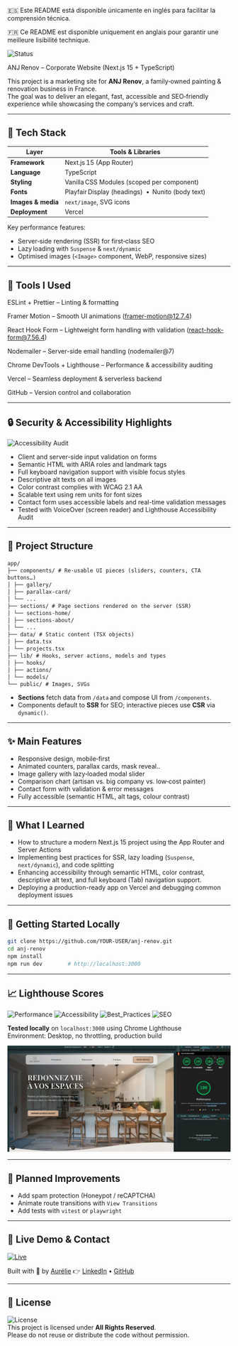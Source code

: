 🇪🇸 Este README está disponible únicamente en inglés para facilitar la comprensión técnica.

🇫🇷 Ce README est disponible uniquement en anglais pour garantir une meilleure lisibilité technique.  

![Status](https://img.shields.io/badge/status-live-brightgreen)  

ANJ Renov – Corporate Website (Next.js 15 + TypeScript)

This project is a marketing site for **ANJ Renov**, a family‑owned painting & renovation business in France.  
The goal was to deliver an elegant, fast, accessible and SEO‑friendly experience while showcasing the company’s services and craft.

---

## 🚀 Tech Stack

| Layer                | Tools & Libraries                                 |
| -------------------- | ------------------------------------------------- |
| **Framework**        | Next.js 15 (App Router)                           |
| **Language**         | TypeScript                                        |
| **Styling**          | Vanilla CSS Modules (scoped per component)        |
| **Fonts**            | Playfair Display (headings)  •  Nunito (body text) |
| **Images & media**   | `next/image`, SVG icons                           |
| **Deployment**       | Vercel                                            |

Key performance features:
- Server‑side rendering (SSR) for first‑class SEO  
- Lazy loading with `Suspense` & `next/dynamic`  
- Optimised images (`<Image>` component, WebP, responsive sizes)

---

## 🧰 Tools I Used
ESLint + Prettier – Linting & formatting

Framer Motion – Smooth UI animations (framer-motion@12.7.4)

React Hook Form – Lightweight form handling with validation (react-hook-form@7.56.4)

Nodemailer – Server-side email handling (nodemailer@7)

Chrome DevTools + Lighthouse – Performance & accessibility auditing

Vercel – Seamless deployment & serverless backend

GitHub – Version control and collaboration

---

## 🔒 Security & Accessibility Highlights

![Accessibility Audit](https://img.shields.io/badge/A11y-Tested%20with%20Lighthouse%20and%20VoiceOver-blue)

- Client and server-side input validation on forms
- Semantic HTML with ARIA roles and landmark tags
- Full keyboard navigation support with visible focus styles
- Descriptive alt texts on all images
- Color contrast complies with WCAG 2.1 AA
- Scalable text using rem units for font sizes
- Contact form uses accessible labels and real-time validation messages
- Tested with VoiceOver (screen reader) and Lighthouse Accessibility Audit

---

## 📁 Project Structure
```
app/
├── components/ # Re‑usable UI pieces (sliders, counters, CTA buttons…)
│ ├── gallery/
│ ├── parallax-card/
│ └── ...
├── sections/ # Page sections rendered on the server (SSR)
│ └── sections-home/
│ ├── sections-about/
│ └── ...
├── data/ # Static content (TSX objects)
│ ├── data.tsx
│ └── projects.tsx
├── lib/ # Hooks, server actions, models and types
│ ├── hooks/
│ ├── actions/
│ └── models/
└── public/ # Images, SVGs
```
- **Sections** fetch data from `/data` and compose UI from `/components`.  
- Components default to **SSR** for SEO; interactive pieces use **CSR** via `dynamic()`.

---

## ✨ Main Features

- Responsive design, mobile‑first
- Animated counters, parallax cards, mask reveal..
- Image gallery with lazy‑loaded modal slider
- Comparison chart (artisan vs. big company vs. low‑cost painter)
- Contact form with validation & error messages
- Fully accessible (semantic HTML, alt tags, colour contrast)

---

## 🧠 What I Learned

- How to structure a modern Next.js 15 project using the App Router and Server Actions
- Implementing best practices for SSR, lazy loading (`Suspense`, `next/dynamic`), and code splitting
- Enhancing accessibility through semantic HTML, color contrast, descriptive alt text, and full keyboard (Tab) navigation support.
- Deploying a production-ready app on Vercel and debugging common deployment issues
  
---

## 💾 Getting Started Locally

```bash
git clone https://github.com/YOUR-USER/anj-renov.git
cd anj-renov
npm install
npm run dev        # http://localhost:3000
```

---

## 📈 Lighthouse Scores

![Performance](https://img.shields.io/badge/Performance-100-brightgreen)
![Accessibility](https://img.shields.io/badge/Accessibility-100-brightgreen)
![Best_Practices](https://img.shields.io/badge/Best_Practices-100-brightgreen)
![SEO](https://img.shields.io/badge/SEO-100-brightgreen)

**Tested locally** on `localhost:3000` using Chrome Lighthouse  
Environment: Desktop, no throttling, production build

![Lighthouse Desktop](./public/lighthouse-desktop.webp)

---

## 📌 Planned Improvements

- Add spam protection (Honeypot / reCAPTCHA)
- Animate route transitions with `View Transitions` 
- Add tests with `vitest` or `playwright`

---

## 🔗 Live Demo & Contact

[![Live](https://img.shields.io/badge/🔗%20Live_Demo-Visit-blue)](https://renov-three.vercel.app/)

Built with 💙 by [Aurélie](https://aurelie-nogueira.vercel.app/)
👉 [LinkedIn](https://linkedin.com/in/aurelie-nogueira) • [GitHub](https://github.com/aurelienog)

---

## 📄 License

![License](https://img.shields.io/badge/license-All_rights_reserved-red)  
This project is licensed under **All Rights Reserved**.  
Please do not reuse or distribute the code without permission.  